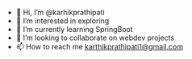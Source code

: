 - 👋 Hi, I’m @karhikprathipati
- 👀 I’m interested in exploring
- 🌱 I’m currently learning SpringBoot
- 💞️ I’m looking to collaborate on webdev projects
- 📫 How to reach me karthikprathipati1@gmail.com

<!---
karhikprathipati/karhikprathipati is a ✨ special ✨ repository because its `README.md` (this file) appears on your GitHub profile.
You can click the Preview link to take a look at your changes.
--->
